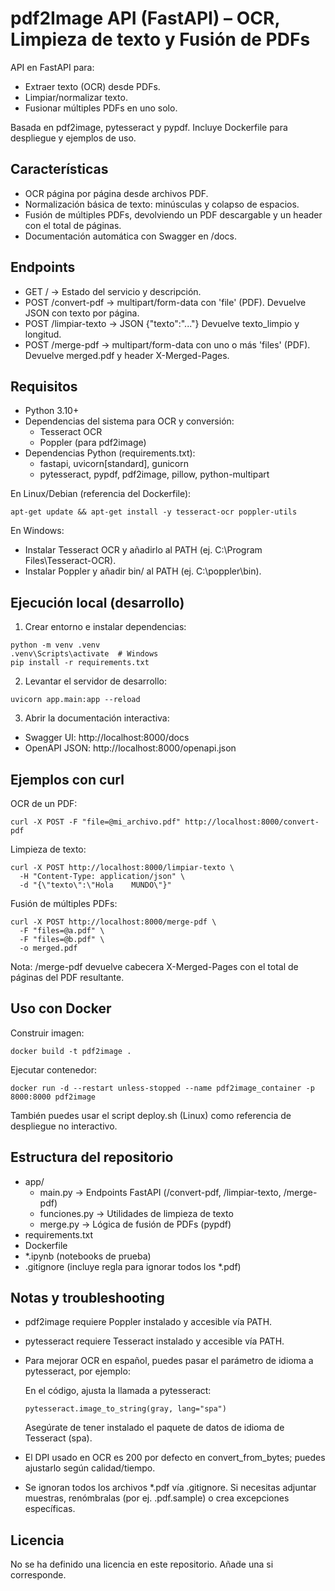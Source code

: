 # pdf2Image API (FastAPI) – OCR, Limpieza de texto y Fusión de PDFs

API en FastAPI para:
- Extraer texto (OCR) desde PDFs.
- Limpiar/normalizar texto.
- Fusionar múltiples PDFs en uno solo.

Basada en pdf2image, pytesseract y pypdf. Incluye Dockerfile para despliegue y ejemplos de uso.

## Características
- OCR página por página desde archivos PDF.
- Normalización básica de texto: minúsculas y colapso de espacios.
- Fusión de múltiples PDFs, devolviendo un PDF descargable y un header con el total de páginas.
- Documentación automática con Swagger en /docs.

## Endpoints
- GET / → Estado del servicio y descripción.
- POST /convert-pdf → multipart/form-data con 'file' (PDF). Devuelve JSON con texto por página.
- POST /limpiar-texto → JSON {"texto":"..."} Devuelve texto_limpio y longitud.
- POST /merge-pdf → multipart/form-data con uno o más 'files' (PDF). Devuelve merged.pdf y header X-Merged-Pages.

## Requisitos
- Python 3.10+
- Dependencias del sistema para OCR y conversión:
  - Tesseract OCR
  - Poppler (para pdf2image)
- Dependencias Python (requirements.txt):
  - fastapi, uvicorn[standard], gunicorn
  - pytesseract, pypdf, pdf2image, pillow, python-multipart

En Linux/Debian (referencia del Dockerfile):

```
apt-get update && apt-get install -y tesseract-ocr poppler-utils
```

En Windows:
- Instalar Tesseract OCR y añadirlo al PATH (ej. C:\Program Files\Tesseract-OCR).
- Instalar Poppler y añadir bin/ al PATH (ej. C:\poppler\bin).

## Ejecución local (desarrollo)
1) Crear entorno e instalar dependencias:

```
python -m venv .venv
.venv\Scripts\activate  # Windows
pip install -r requirements.txt
```

2) Levantar el servidor de desarrollo:

```
uvicorn app.main:app --reload
```

3) Abrir la documentación interactiva:

- Swagger UI: http://localhost:8000/docs
- OpenAPI JSON: http://localhost:8000/openapi.json

## Ejemplos con curl
OCR de un PDF:

```
curl -X POST -F "file=@mi_archivo.pdf" http://localhost:8000/convert-pdf
```

Limpieza de texto:

```
curl -X POST http://localhost:8000/limpiar-texto \
  -H "Content-Type: application/json" \
  -d "{\"texto\":\"Hola    MUNDO\"}"
```

Fusión de múltiples PDFs:

```
curl -X POST http://localhost:8000/merge-pdf \
  -F "files=@a.pdf" \
  -F "files=@b.pdf" \
  -o merged.pdf
```

Nota: /merge-pdf devuelve cabecera X-Merged-Pages con el total de páginas del PDF resultante.

## Uso con Docker
Construir imagen:

```
docker build -t pdf2image .
```

Ejecutar contenedor:

```
docker run -d --restart unless-stopped --name pdf2image_container -p 8000:8000 pdf2image
```

También puedes usar el script deploy.sh (Linux) como referencia de despliegue no interactivo.

## Estructura del repositorio
- app/
  - main.py → Endpoints FastAPI (/convert-pdf, /limpiar-texto, /merge-pdf)
  - funciones.py → Utilidades de limpieza de texto
  - merge.py → Lógica de fusión de PDFs (pypdf)
- requirements.txt
- Dockerfile
- *.ipynb (notebooks de prueba)
- .gitignore (incluye regla para ignorar todos los *.pdf)

## Notas y troubleshooting
- pdf2image requiere Poppler instalado y accesible vía PATH.
- pytesseract requiere Tesseract instalado y accesible vía PATH.
- Para mejorar OCR en español, puedes pasar el parámetro de idioma a pytesseract, por ejemplo:

  En el código, ajusta la llamada a pytesseract:

  ```
  pytesseract.image_to_string(gray, lang="spa")
  ```

  Asegúrate de tener instalado el paquete de datos de idioma de Tesseract (spa).

- El DPI usado en OCR es 200 por defecto en convert_from_bytes; puedes ajustarlo según calidad/tiempo.
- Se ignoran todos los archivos *.pdf vía .gitignore. Si necesitas adjuntar muestras, renómbralas (por ej. .pdf.sample) o crea excepciones específicas.

## Licencia
No se ha definido una licencia en este repositorio. Añade una si corresponde.